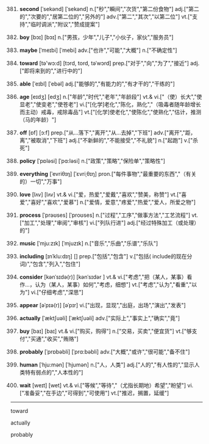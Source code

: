 381. **second**
[ˈsekənd]  [ˈsekənd]
n.["秒","瞬间","次货","第二份食物"]  adj.["第二的","次要的","居第二位的","另外的"]  adv.["第二","其次","以第二位"]  vt.["支持","临时调派","附议","赞成提案"]  

382. **boy**
[bɔɪ]  [bɔɪ]
n.["男孩，少年","儿子","小伙子，家伙","服务员"]  

383. **maybe**
[ˈmeɪbi]  [ˈmebi]
adv.["也许","可能","大概"]  n.["不确定性"]  

384. **toward**
[tə'wɔ:d]  [tɔrd, tord, təˈwɔrd]
prep.["对于","向","为了","接近"]  adj.["即将来到的","进行中的"]  

385. **able**
[ˈeɪbl]  [ˈebəl]
adj.["能够的","有能力的","有才干的","干练的"]  

386. **age**
[eɪdʒ]  [edʒ]
n.["年龄","时代","老年","年龄段"]  vt.& vi.["（使）长大","使显老","使变老","使苍老"]  vi.["[化学]老化","陈化，熟化","（吸毒者随年龄增长而主动）戒毒，戒除毒品"]  vt.["[化学]使老化","使陈化","使熟化","估计，推测（马的年龄）"]  

387. **off**
[ɒf]  [ɔ:f]
prep.["从…落下","离开","从…去掉","下班"]  adv.["离开","距，离","被取消","下班"]  adj.["不新鲜的","不能接受","不礼貌"]  n.["起跑"]  v.["杀死"]  

388. **policy**
[ˈpɒləsi]  [ˈpɑ:ləsi]
n.["政策","策略","保险单","策略性"]  

389. **everything**
[ˈevriθɪŋ]  [ˈɛvriˌθɪŋ]
pron.["每件事物","最重要的东西","（有关的）一切","万事"]  

390. **love**
[lʌv]  [lʌv]
vt.& vi.["爱，热爱","爱戴","喜欢","赞美，称赞"]  vt.["喜爱","喜好","喜欢","爱慕"]  n.["爱情，爱意","疼爱","热爱","爱人，所爱之物"]  

391. **process**
[ˈprəʊses]  [ˈproʊses]
n.["过程","工序","做事方法","工艺流程"]  vt.["加工","处理","审阅","审核"]  vi.["列队行进"]  adj.["经过特殊加工（或处理）的"]  

392. **music**
[ˈmju:zɪk]  [ˈmjuzɪk]
n.["音乐","乐曲","乐谱","乐队"]  

393. **including**
[ɪnˈklu:dɪŋ]  []
prep.["包括","包含"]  v.["包括( include的现在分词)","包含","列入","包住"]  

394. **consider**
[kənˈsɪdə(r)]  [kənˈsɪdər ]
vt.& vi.["考虑","把（某人，某事）看作…，认为（某人，某事）如何","考虑，细想"]  vt.["考虑","认为","看重","以为"]  vi.["仔细考虑","深思"]  

395. **appear**
[əˈpɪə(r)]  [əˈpɪr]
vi.["出现，显现","出庭，出场","演出","发表"]  

396. **actually**
[ˈæktʃuəli]  [ˈæktʃuəli]
adv.["实际上","事实上","确实","竟"]  

397. **buy**
[baɪ]  [baɪ]
vt.& vi.["购买，购得"]  n.["交易，买卖","便宜货"]  vt.["够支付","买通","收买","贿赂"]  

398. **probably**
[ˈprɒbəbli]  [ˈprɑ:bəbli]
adv.["大概","或许","很可能","备不住"]  

399. **human**
[ˈhju:mən]  [ˈhjumən]
n.["人，人类"]  adj.["人的","有人性的","显示人类特有弱点的","人本性的"]  

400. **wait**
[weɪt]  [wet]
vt.& vi.["等候","等待","（尤指长期地）希望","盼望"]  vi.["准备妥","在手边","可得到","可使用"]  vt.["推迟，搁置，延缓"]  



---

toward

actually

probably

